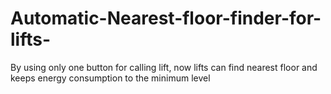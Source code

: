 # Automatic-Nearest-floor-finder-for-lifts-
By using only one button for calling lift, now lifts can find nearest floor and keeps energy consumption to the minimum level
